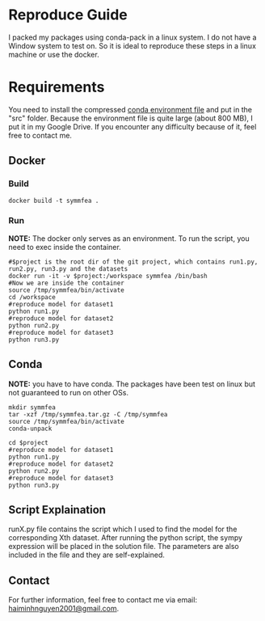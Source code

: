 # Reproduce Guide

I packed my packages using conda-pack in a linux system. I do not have a Window system to test on. So it is ideal to reproduce these steps in a linux machine or use the docker.

# Requirements
You need to install the compressed [conda environment file](https://drive.google.com/file/d/1l-yAM95Arzm5dgzUxpm6n_xyGbDW9ibT/view?usp=sharing) and put in the "src" folder. Because the environment file is quite large (about 800 MB), I put it in my Google Drive. If you encounter any difficulty because of it, feel free to contact me.

## Docker


### Build
```
docker build -t symmfea .
```

### Run
**NOTE:** The docker only serves as an environment. To run the script, you need to exec inside the container.

```
#$project is the root dir of the git project, which contains run1.py, run2.py, run3.py and the datasets
docker run -it -v $project:/workspace symmfea /bin/bash
#Now we are inside the container
source /tmp/symmfea/bin/activate
cd /workspace
#reproduce model for dataset1
python run1.py
#reproduce model for dataset2
python run2.py
#reproduce model for dataset3
python run3.py
```

## Conda
**NOTE:** you have to have conda. The packages have been test on linux but not guaranteed to run on other OSs.  
```
mkdir symmfea
tar -xzf /tmp/symmfea.tar.gz -C /tmp/symmfea
source /tmp/symmfea/bin/activate
conda-unpack

cd $project
#reproduce model for dataset1
python run1.py
#reproduce model for dataset2
python run2.py
#reproduce model for dataset3
python run3.py
```

## Script Explaination
runX.py file contains the script which I used to find the model for the corresponding Xth dataset. After running the python script, the sympy expression will be placed in the solution file. The parameters are also included in the file and they are self-explained. 

## Contact
For further information, feel free to contact me via email: haiminhnguyen2001@gmail.com.

